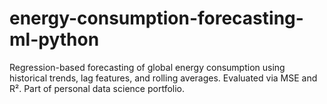 # energy-consumption-forecasting-ml-python
Regression-based forecasting of global energy consumption using historical trends, lag features, and rolling averages. Evaluated via MSE and R². Part of personal data science portfolio.
